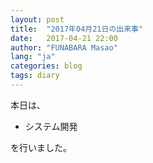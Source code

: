 ```yaml
---
layout: post
title:  "2017年04月21日の出来事"
date:   2017-04-21 22:00
author: "FUNABARA Masao"
lang: "ja"
categories: blog
tags: diary
---
```


本日は、

* システム開発

を行いました。
